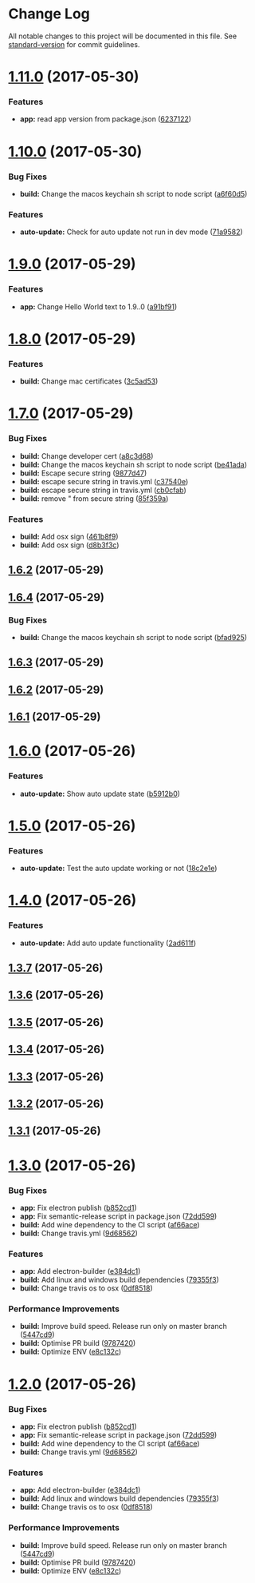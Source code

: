 # Change Log

All notable changes to this project will be documented in this file. See [standard-version](https://github.com/conventional-changelog/standard-version) for commit guidelines.

<a name="1.11.0"></a>
# [1.11.0](https://github.com/ert78gb/electron-playground/compare/v1.10.0...v1.11.0) (2017-05-30)


### Features

* **app:** read app version from package.json ([6237122](https://github.com/ert78gb/electron-playground/commit/6237122))



<a name="1.10.0"></a>
# [1.10.0](https://github.com/ert78gb/electron-playground/compare/v1.9.0...v1.10.0) (2017-05-30)


### Bug Fixes

* **build:** Change the macos keychain sh script to node script ([a6f60d5](https://github.com/ert78gb/electron-playground/commit/a6f60d5))


### Features

* **auto-update:** Check for auto update not run in dev mode ([71a9582](https://github.com/ert78gb/electron-playground/commit/71a9582))



<a name="1.9.0"></a>
# [1.9.0](https://github.com/ert78gb/electron-playground/compare/v1.8.0...v1.9.0) (2017-05-29)


### Features

* **app:** Change Hello World text to 1.9..0 ([a91bf91](https://github.com/ert78gb/electron-playground/commit/a91bf91))



<a name="1.8.0"></a>
# [1.8.0](https://github.com/ert78gb/electron-playground/compare/v1.7.0...v1.8.0) (2017-05-29)


### Features

* **build:** Change mac certificates ([3c5ad53](https://github.com/ert78gb/electron-playground/commit/3c5ad53))



<a name="1.7.0"></a>
# [1.7.0](https://github.com/ert78gb/electron-playground/compare/v1.6.4...v1.7.0) (2017-05-29)


### Bug Fixes

* **build:** Change developer cert ([a8c3d68](https://github.com/ert78gb/electron-playground/commit/a8c3d68))
* **build:** Change the macos keychain sh script to node script ([be41ada](https://github.com/ert78gb/electron-playground/commit/be41ada))
* **build:** Escape secure string ([9877d47](https://github.com/ert78gb/electron-playground/commit/9877d47))
* **build:** escape secure string in travis.yml ([c37540e](https://github.com/ert78gb/electron-playground/commit/c37540e))
* **build:** escape secure string in travis.yml ([cb0cfab](https://github.com/ert78gb/electron-playground/commit/cb0cfab))
* **build:** remove " from secure string ([85f359a](https://github.com/ert78gb/electron-playground/commit/85f359a))


### Features

* **build:** Add osx sign ([461b8f9](https://github.com/ert78gb/electron-playground/commit/461b8f9))
* **build:** Add osx sign ([d8b3f3c](https://github.com/ert78gb/electron-playground/commit/d8b3f3c))



<a name="1.6.2"></a>
## [1.6.2](https://github.com/ert78gb/electron-playground/compare/v1.6.1...v1.6.2) (2017-05-29)



<a name="1.6.4"></a>
## [1.6.4](https://github.com/ert78gb/electron-playground/compare/v1.6.3...v1.6.4) (2017-05-29)


### Bug Fixes

* **build:** Change the macos keychain sh script to node script ([bfad925](https://github.com/ert78gb/electron-playground/commit/bfad925))



<a name="1.6.3"></a>
## [1.6.3](https://github.com/ert78gb/electron-playground/compare/v1.6.1...v1.6.3) (2017-05-29)



<a name="1.6.2"></a>
## [1.6.2](https://github.com/ert78gb/electron-playground/compare/v1.6.1...v1.6.2) (2017-05-29)



<a name="1.6.1"></a>
## [1.6.1](https://github.com/ert78gb/electron-playground/compare/v1.6.0...v1.6.1) (2017-05-29)



<a name="1.6.0"></a>
# [1.6.0](https://github.com/ert78gb/electron-playground/compare/v1.5.0...v1.6.0) (2017-05-26)


### Features

* **auto-update:** Show auto update state ([b5912b0](https://github.com/ert78gb/electron-playground/commit/b5912b0))



<a name="1.5.0"></a>
# [1.5.0](https://github.com/ert78gb/electron-playground/compare/v1.4.0...v1.5.0) (2017-05-26)


### Features

* **auto-update:** Test the auto update working or not ([18c2e1e](https://github.com/ert78gb/electron-playground/commit/18c2e1e))



<a name="1.4.0"></a>
# [1.4.0](https://github.com/ert78gb/electron-playground/compare/v1.3.7...v1.4.0) (2017-05-26)


### Features

* **auto-update:** Add auto update functionality ([2ad611f](https://github.com/ert78gb/electron-playground/commit/2ad611f))



<a name="1.3.7"></a>
## [1.3.7](https://github.com/ert78gb/electron-playground/compare/v1.3.6...v1.3.7) (2017-05-26)



<a name="1.3.6"></a>
## [1.3.6](https://github.com/ert78gb/electron-playground/compare/v1.3.5...v1.3.6) (2017-05-26)



<a name="1.3.5"></a>
## [1.3.5](https://github.com/ert78gb/electron-playground/compare/v1.3.4...v1.3.5) (2017-05-26)



<a name="1.3.4"></a>
## [1.3.4](https://github.com/ert78gb/electron-playground/compare/v1.3.3...v1.3.4) (2017-05-26)



<a name="1.3.3"></a>
## [1.3.3](https://github.com/ert78gb/electron-playground/compare/v1.3.2...v1.3.3) (2017-05-26)



<a name="1.3.2"></a>
## [1.3.2](https://github.com/ert78gb/electron-playground/compare/v1.3.1...v1.3.2) (2017-05-26)



<a name="1.3.1"></a>
## [1.3.1](https://github.com/ert78gb/electron-playground/compare/v1.3.0...v1.3.1) (2017-05-26)



<a name="1.3.0"></a>
# [1.3.0](https://github.com/ert78gb/electron-playground/compare/v1.1.1...v1.3.0) (2017-05-26)


### Bug Fixes

* **app:** Fix electron publish ([b852cd1](https://github.com/ert78gb/electron-playground/commit/b852cd1))
* **app:** Fix semantic-release  script in package.json ([72dd599](https://github.com/ert78gb/electron-playground/commit/72dd599))
* **build:** Add wine dependency to the CI script ([af66ace](https://github.com/ert78gb/electron-playground/commit/af66ace))
* **build:** Change travis.yml ([9d68562](https://github.com/ert78gb/electron-playground/commit/9d68562))


### Features

* **app:** Add electron-builder ([e384dc1](https://github.com/ert78gb/electron-playground/commit/e384dc1))
* **build:** Add linux and windows build dependencies ([79355f3](https://github.com/ert78gb/electron-playground/commit/79355f3))
* **build:** Change travis os to osx ([0df8518](https://github.com/ert78gb/electron-playground/commit/0df8518))


### Performance Improvements

* **build:** Improve build speed. Release run only on master branch ([5447cd9](https://github.com/ert78gb/electron-playground/commit/5447cd9))
* **build:** Optimise PR build ([9787420](https://github.com/ert78gb/electron-playground/commit/9787420))
* **build:** Optimize ENV ([e8c132c](https://github.com/ert78gb/electron-playground/commit/e8c132c))



<a name="1.2.0"></a>
# [1.2.0](https://github.com/ert78gb/electron-playground/compare/v1.1.1...v1.2.0) (2017-05-26)


### Bug Fixes

* **app:** Fix electron publish ([b852cd1](https://github.com/ert78gb/electron-playground/commit/b852cd1))
* **app:** Fix semantic-release  script in package.json ([72dd599](https://github.com/ert78gb/electron-playground/commit/72dd599))
* **build:** Add wine dependency to the CI script ([af66ace](https://github.com/ert78gb/electron-playground/commit/af66ace))
* **build:** Change travis.yml ([9d68562](https://github.com/ert78gb/electron-playground/commit/9d68562))


### Features

* **app:** Add electron-builder ([e384dc1](https://github.com/ert78gb/electron-playground/commit/e384dc1))
* **build:** Add linux and windows build dependencies ([79355f3](https://github.com/ert78gb/electron-playground/commit/79355f3))
* **build:** Change travis os to osx ([0df8518](https://github.com/ert78gb/electron-playground/commit/0df8518))


### Performance Improvements

* **build:** Improve build speed. Release run only on master branch ([5447cd9](https://github.com/ert78gb/electron-playground/commit/5447cd9))
* **build:** Optimise PR build ([9787420](https://github.com/ert78gb/electron-playground/commit/9787420))
* **build:** Optimize ENV ([e8c132c](https://github.com/ert78gb/electron-playground/commit/e8c132c))
